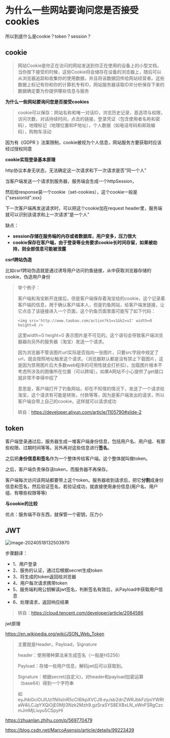 # 为什么一些网站要询问您是否接受cookies

所以到底什么是cookie？token？session？

## cookie

> 网站Cookie是你正在访问的网站发送到你正在使用的设备上的小型文档，当你按下接受的时候，这些Cookie将会储存在设备的浏览器上，随后可以从浏览器追踪和收集你的使用数据，并且将该数据回传给网站经营者。这些数据上标记有你和你的计算机专有ID，网站服务器读取ID并分析保存下来的数据确定要为你提供哪些信息与服务



**为什么一些网站要询问您是否接受cookies**

> cookie可以保存：网站名称和唯一对话ID，浏览历史记录，首选项与权限，访问次数，对话持续时间，点击的链接，登录凭证（包含使用者名称和密码），地理标记（地理位置和IP地址），个人数据（如电话号码和邮政编码），购物车活动

因为有《GDPR 》法案限制，cookie被视为个人信息，网站服务方要获取时应该经过授权同意



**cookie实现登录基本原理**

http协议本身无状态，无法确定这一次请求和下一次请求是否“同一个人”

当客户端发送一个请求到服务器，服务端会生成一个httpSession，

然后给response装一个cookie（set-cookies），这个cookie一般是{"sessionId":xxx}

下一次客户端再发送请求时，可以把这个cookie加在request header里，服务端就可以识别该请求和上一次请求”是一个人“

缺点：

- **session存储在服务端的内存或者数据库，用户变多，压力很大**
- **cookie保存在客户端，由于登录等业务要求cookie长时间存留，如果被劫持，则全部信息可能被泄露**

**csrf跨站伪造**

比如csrf跨站伪造就是通过诱导用户访问钓鱼链接，从中获取浏览器存储的cookie，伪造用户身份

> 举个例子：
>
> 客户端和淘宝断开连接后，但是客户端保存着淘宝给的cookie，这个记录着客户端的信息，用于确认客户端本人，但是钓鱼网站，给客户端发链接，让它点击了该链接进入一个页面，这个钓鱼页面里面可能写了如下代码：
>
> 
>
> ```
> <img src='http://www.taobao.com/action?k1=v1&k2=v2' width=0 height=0 />
> ```
>
> 
>
> 这里width=0 height=0 表示图片是不可见的。这个语句会导致客户端浏览器器向另外的服务器（淘宝）发送一个请求。
>
> 
>
> 因为浏览器不管该图片url实际是否指向一张图片，只要src字段中规定了url，就会按照地址触发这个请求。（浏览器默认都是没有禁止下载图片，这是因为禁用图片后大多数web程序的可用性就会打折扣）。加载图片根本不考虑所涉及的图像所在位置（可以跨域）。如果A网站不小心提供了get接口就非常不幸得中招了
>
> 
>
> 意思是，客户端打开了钓鱼网站，却在不知情的情况下，发送了一个请求给淘宝，这个请求有可能是转账，付款等等，因为是客户端发出的请求，所以客户端会带上自己的cookie，这样就可以请求成功
>
> 转自：https://developer.aliyun.com/article/1105790#slide-2



## token

客户端登录通过后，服务器生成一堆客户端身份信息，包括用户名、用户组、有那些权限、过期时间等等。另外再对这些信息进行**签名**。

之后把**身份信息和签名**作为一个整体传给客户端。这个整体就叫做token。

之后，客户端负责保存该token，而服务器不再保存。

客户端每次访问该网站都要带上这个token。服务器收到请求后，把它**分割**成身份信息和签名，然后验证签名，若验证成功，就直接使用身份信息(用户名、用户组、有哪些权限等等)



**与cookie的比较**

优点：服务端不存东西，就保管一个密钥，压力小



## **JWT**

![image-20240518132503970](D:\picGo\images\image-20240518132503970.png)

 步骤翻译：

- 1、用户登录
- 2、服务的认证，通过后根据secret生成token
- 3、将生成的token返回给浏览器
- 4、用户每次请求携带token
- 5、服务端利用公钥解读jwt签名，判断签名有效后，从Payload中获取用户信息
- 6、处理请求，返回响应结果

> 转自：https://cloud.tencent.com/developer/article/2084586

jwt原理

https://en.wikipedia.org/wiki/JSON_Web_Token

> 主要就是Header，Payload，Signature
>
> header：使用哪种算法来生成签名（一般是HS256）
>
> Payload：存储一些用户信息，解码jwt后可以获取到。
>
> Signature：根据secret(自定义)，对header和payload加密运算（base64）得到一个字符串
>
> 如eyJhbGciOiJIUzI1NiIsInR5cCI6IkpXVCJ9.eyJsb2dnZWRJbkFzIjoiYWRtaW4iLCJpYXQiOjE0MjI3Nzk2Mzh9.gzSraSYS8EXBxLN_oWnFSRgCzcmJmMjLiuyu5CSpyHI



https://zhuanlan.zhihu.com/p/569770479

https://blog.csdn.net/MarcoAsensio/article/details/99223439